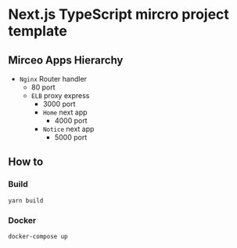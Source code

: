 # Next.js TypeScript mircro project template

## Mirceo Apps Hierarchy
- `Nginx` Router handler
	- 80 port
  - `ELB` proxy express
    - 3000 port
    - `Home` next app
      - 4000 port
    - `Notice` next app
      - 5000 port

## How to

### Build

```
yarn build
```

### Docker

```
docker-compose up
```
